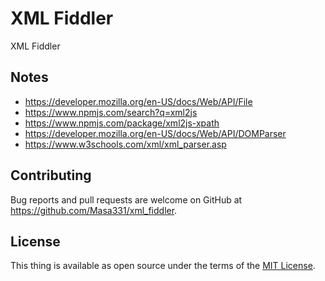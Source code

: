 # XML Fiddler

XML Fiddler

## Notes

* https://developer.mozilla.org/en-US/docs/Web/API/File
* https://www.npmjs.com/search?q=xml2js
* https://www.npmjs.com/package/xml2js-xpath
* https://developer.mozilla.org/en-US/docs/Web/API/DOMParser
* https://www.w3schools.com/xml/xml_parser.asp

## Contributing

Bug reports and pull requests are welcome on GitHub at https://github.com/Masa331/xml_fiddler.

## License

This thing is available as open source under the terms of the [MIT License](https://opensource.org/licenses/MIT).
